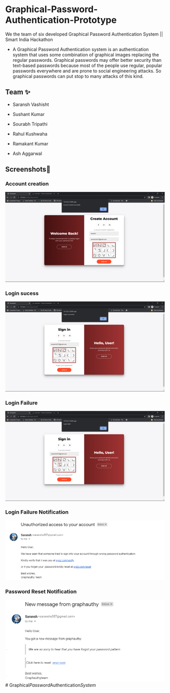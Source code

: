 
# Graphical-Password-Authentication-Prototype

We the team of six developed Graphical Password Authentication System || Smart India Hackathon



- A Graphical Password Authentication system is an authentication system that uses some combination of graphical images replacing the regular passwords. Graphical passwords may offer better security than text-based passwords because most of the people use regular, popular passwords everywhere and are prone to social engineering attacks. So graphical passwords can put stop to many attacks of this kind.





## Team ✨

- Saransh Vashisht

- Sushant Kumar

- Sourabh Tripathi

- Rahul Kushwaha

- Ramakant Kumar

- Ash Aggarwal


## Screenshots📸


### Account creation
![Account creation](https://github.com/saransh-vashisht/Graphical-Pasword-Authentication-Prototype/blob/main/screenshots/account%20creation.png?raw=true)

### Login sucess
![Login sucessful](https://github.com/saransh-vashisht/Graphical-Pasword-Authentication-Prototype/blob/main/screenshots/login%20success.png?raw=true)


### Login Failure
![Login failure](https://github.com/saransh-vashisht/Graphical-Pasword-Authentication-Prototype/blob/main/screenshots/Login%20failed.png?raw=true)

### Login Failure Notification
![Login failure notifs](https://github.com/saransh-vashisht/Graphical-Pasword-Authentication-Prototype/blob/main/screenshots/Login%20fail%20notification.png?raw=true)


### Password Reset Notification
![Password notification](https://github.com/saransh-vashisht/Graphical-Pasword-Authentication-Prototype/blob/main/screenshots/Password%20reset.png?raw=true)
#   G r a p h i c a l _ P a s s w o r d _ A u t h e n t i c a t i o n _ S y s t e m _ 
 
 